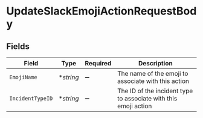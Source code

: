 # UpdateSlackEmojiActionRequestBody


## Fields

| Field                                                           | Type                                                            | Required                                                        | Description                                                     |
| --------------------------------------------------------------- | --------------------------------------------------------------- | --------------------------------------------------------------- | --------------------------------------------------------------- |
| `EmojiName`                                                     | **string*                                                       | :heavy_minus_sign:                                              | The name of the emoji to associate with this action             |
| `IncidentTypeID`                                                | **string*                                                       | :heavy_minus_sign:                                              | The ID of the incident type to associate with this emoji action |